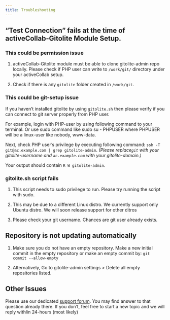 ```yaml
---
title: Troubleshooting
---
```


## “Test Connection” fails at the time of activeCollab-Gitolite Module Setup.




### **This could be permission issue**





	
  1. activeCollab-Gitolite module must be able to clone gitolite-admin repo locally. Please check if PHP user can write to `/work/git/` directory under your activeCollab setup.

	
  2. Check if there is any `gitolite` folder created in `/work/git`.




### **This could be git-setup issue**


If you haven’t installed gitolite by using `gitolite.sh` then please verify if you can connect to git server properly from PHP user.

For example, login with PHP-user by using following command to your terminal. Or use sudo command like sudo su - PHPUSER where PHPUSER will be a linux-user like nobody, www-data.

Next, check PHP user’s privilege by executing following command: `ssh -T git@ac.example.com | grep gitolite-admin`. _(Please replace`git` with your gitolite-username and `ac.example.com` with your gitolite-domain.)_

Your output should contain `R W gitolite-admin`.


### gitolite.sh script fails





	
  1. This script needs to sudo privilege to run. Please try running the script with sudo.

	
  2. This may be due to a different Linux distro. We currently support only Ubuntu distro. We will soon release support for other ditros

	
  3. Please check your git username. Chances are git user already exists.




## Repository is not updating automatically





	
  1. Make sure you do not have an empty repository. Make a new initial commit in the empty repository or make an empty commit by: `git commit --allow-empty`

	
  2. Alternatively, Go to gitolite-admin settings > Delete all empty repositories listed.




## Other Issues


Please use our dedicated [support forum](https://rtcamp.com/support/forum/activecollab/). You may find answer to that question already there. If you don’t, feel free to start a new topic and we will reply withlin 24-hours (most likely)
